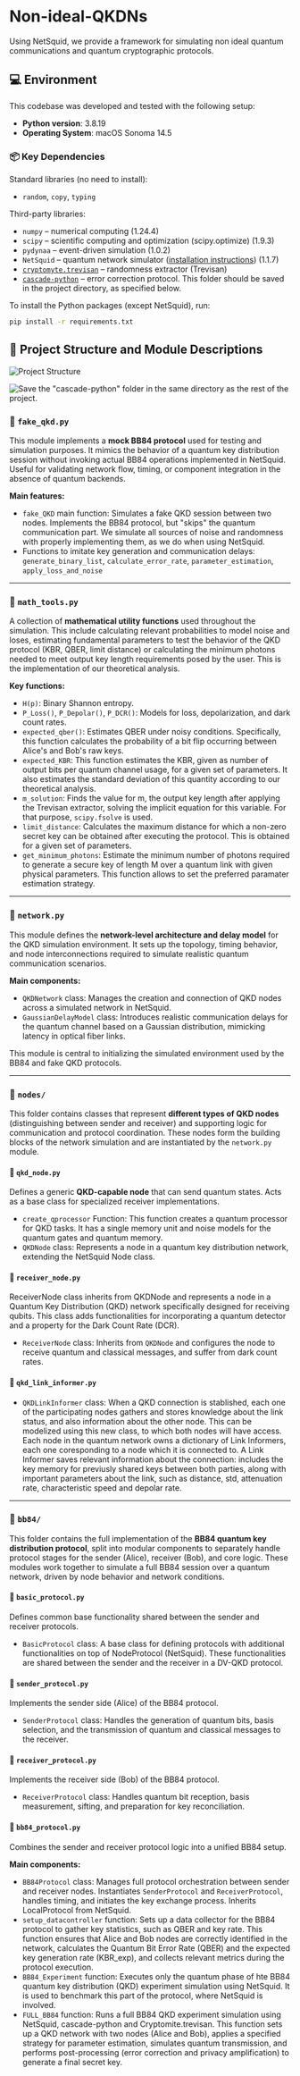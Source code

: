 # Non-ideal-QKDNs
Using NetSquid, we provide a framework for simulating non ideal quantum communications and quantum cryptographic protocols.

## 💻 Environment

This codebase was developed and tested with the following setup:

- **Python version**: 3.8.19
- **Operating System**: macOS Sonoma 14.5

### 📦 Key Dependencies

Standard libraries (no need to install):
- `random`, `copy`, `typing`

Third-party libraries:
- `numpy` – numerical computing (1.24.4)
- `scipy` – scientific computing and optimization (scipy.optimize) (1.9.3)
- `pydynaa` – event-driven simulation (1.0.2)
- `NetSquid` – quantum network simulator ([installation instructions](https://www.netsquid.org/)) (1.1.7)
- [`cryptomyte.trevisan`](https://github.com/CQCL/cryptomite) – randomness extractor (Trevisan)
- [`cascade-python`](https://github.com/brunorijsman/cascade-python) – error correction protocol. This folder should be saved in the project directory, as specified below.

To install the Python packages (except NetSquid), run:

```bash
pip install -r requirements.txt
```

## 📁 Project Structure and Module Descriptions

![Project Structure](images/diagram.jpg)

![Save the "cascade-python" folder in the same directory as the rest of the project. ](images/cascade.jpeg)

### 📄 `fake_qkd.py`

This module implements a **mock BB84 protocol** used for testing and simulation purposes. It mimics the behavior of a quantum key distribution session without invoking actual BB84 operations implemented in NetSquid. Useful for validating network flow, timing, or component integration in the absence of quantum backends.

**Main features:**
- `fake_QKD` main function: Simulates a fake QKD session between two nodes. Implements the BB84 protocol, but "skips" the quantum communication part. We simulate all sources of noise and randomness with properly implementing them, as we do when using NetSquid.
- Functions to imitate key generation and communication delays: `generate_binary_list`, `calculate_error_rate`, `parameter_estimation`, `apply_loss_and_noise`

---

### 📄 `math_tools.py`

A collection of **mathematical utility functions** used throughout the simulation. This include calculating relevant probabilities to model noise and loses, estimating fundamental parameters to test the behavior of the QKD protocol (KBR, QBER, limit distance) or calculating the minimum photons needed to meet output key length requirements posed by the user. This is the implementation of our theoretical analysis.

**Key functions:**
- `H(p)`: Binary Shannon entropy.
- `P_Loss()`, `P_Depolar()`, `P_DCR()`: Models for loss, depolarization, and dark count rates.
- `expected_qber()`: Estimates QBER under noisy conditions. Specifically, this function calculates the probability of a bit flip occurring between Alice's and Bob's raw keys.
- `expected_KBR`: This function estimates the KBR, given as number of output bits per quantum channel usage, for a given set of parameters. It also estimates the standard deviation of this quantity according to our theoretical analysis.
- `m_solution`: Finds the value for m, the output key length after applying the Trevisan extractor, solving the implicit equation for this variable. For that purpose, `scipy.fsolve` is used.
- `limit_distance`: Calculates the maximum distance for which a non-zero secret key can be obtained after executing the protocol. This is obtained for a given set of parameters.
- `get_minimum_photons`: Estimate the minimum number of photons required to generate a secure key of length M over a quantum link with given physical parameters. This function allows to set the preferred paramater estimation strategy.

---

### 📄 `network.py`

This module defines the **network-level architecture and delay model** for the QKD simulation environment. It sets up the topology, timing behavior, and node interconnections required to simulate realistic quantum communication scenarios.

**Main components:**
- `QKDNetwork` class: Manages the creation and connection of QKD nodes across a simulated network in NetSquid.
- `GaussianDelayModel` class: Introduces realistic communication delays for the quantum channel based on a Gaussian distribution, mimicking latency in optical fiber links.

This module is central to initializing the simulated environment used by the BB84 and fake QKD protocols.

---

### 📁 `nodes/`

This folder contains classes that represent **different types of QKD nodes** (distinguishing between sender and receiver) and supporting logic for communication and protocol coordination. These nodes form the building blocks of the network simulation and are instantiated by the `network.py` module.

#### 📄 `qkd_node.py`
Defines a generic **QKD-capable node** that can send quantum states. Acts as a base class for specialized receiver implementations.

- `create_qprocessor` Function: This function creates a quantum processor for QKD tasks. It has a single memory unit and noise models for the quantum gates and quantum memory.
- `QKDNode` class: Represents a node in a quantum key distribution network, extending the NetSquid Node class.

#### 📄 `receiver_node.py`
ReceiverNode class inherits from QKDNode and represents a node in a Quantum Key Distribution (QKD) network specifically designed for receiving qubits. This class adds functionalities for incorporating a quantum detector and a property for the Dark Count Rate (DCR).

- `ReceiverNode` class: Inherits from `QKDNode` and configures the node to receive quantum and classical messages, and suffer from dark count rates.

#### 📄 `qkd_link_informer.py`

- `QKDLinkInformer` class: When a QKD connection is stablished, each one of the participating nodes gathers and stores knowledge about the link status, and also information about the other node. This can be modelized using this new class, to which both nodes will have access. Each node in the quantum network owns a dictionary of Link Informers, each one coresponding to a node which it is connected to. A Link Informer saves relevant information about the connection: includes the key memory for previusly shared keys between both parties, along with important parameters about the link, such as distance, std, attenuation rate, characteristic speed and depolar rate.

---

### 📁 `bb84/`

This folder contains the full implementation of the **BB84 quantum key distribution protocol**, split into modular components to separately handle protocol stages for the sender (Alice), receiver (Bob), and core logic. These modules work together to simulate a full BB84 session over a quantum network, driven by node behavior and network conditions.

#### 📄 `basic_protocol.py`
Defines common base functionality shared between the sender and receiver protocols.

- `BasicProtocol` class:  A base class for defining protocols with additional functionalities on top of NodeProtocol (NetSquid). These functionalities are shared between the sender and the receiver in a DV-QKD protocol.

  
#### 📄 `sender_protocol.py`
Implements the sender side (Alice) of the BB84 protocol.

- `SenderProtocol` class: Handles the generation of quantum bits, basis selection, and the transmission of quantum and classical messages to the receiver.

#### 📄 `receiver_protocol.py`
Implements the receiver side (Bob) of the BB84 protocol.

- `ReceiverProtocol` class: Handles quantum bit reception, basis measurement, sifting, and preparation for key reconciliation.

#### 📄 `bb84_protocol.py`
Combines the sender and receiver protocol logic into a unified BB84 setup.

**Main components:**
- `BB84Protocol` class: Manages full protocol orchestration between sender and receiver nodes. Instantiates `SenderProtocol` and `ReceiverProtocol`, handles timing, and initiates the key exchange process. Inherits LocalProtocol from NetSquid.
- `setup_datacontroller` function: Sets up a data collector for the BB84 protocol to gather key statistics, such as QBER and key rate. This function ensures that Alice and Bob nodes are correctly identified in the network, calculates the Quantum Bit Error Rate (QBER) and the expected key generation rate (KBR_exp), and collects relevant metrics during the protocol execution.
- `BB84_Experiment` function:     Executes only the quantum phase of hte BB84 quantum key distribution (QKD) experiment simulation using NetSquid. It is used to benchmark this part of the protocol, where NetSquid is involved.
- `FULL_BB84` function: Runs a full BB84 QKD experiment simulation using NetSquid, cascade-python and Cryptomite.trevisan. This function sets up a QKD network with two nodes (Alice and Bob), applies a specified strategy for parameter estimation, simulates quantum transmission, and performs post-processing (error correction and privacy amplification) to generate a final secret key.

